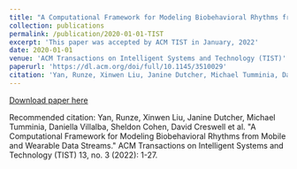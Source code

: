 ```yaml
---
title: "A Computational Framework for Modeling Biobehavioral Rhythms from Mobile and Wearable Data Streams.” ACM Transactions on Intelligent Systems and Technology (TIST)"
collection: publications
permalink: /publication/2020-01-01-TIST
excerpt: 'This paper was accepted by ACM TIST in January, 2022'
date: 2020-01-01
venue: 'ACM Transactions on Intelligent Systems and Technology (TIST)'
paperurl: 'https://dl.acm.org/doi/full/10.1145/3510029'
citation: 'Yan, Runze, Xinwen Liu, Janine Dutcher, Michael Tumminia, Daniella Villalba, Sheldon Cohen, David Creswell et al. &quot;A Computational Framework for Modeling Biobehavioral Rhythms from Mobile and Wearable Data Streams.&quot; ACM transactions on intelligent systems and technology, (2021).'
---
```


<a href='https://dl.acm.org/doi/full/10.1145/3510029'>Download paper here</a>


Recommended citation: Yan, Runze, Xinwen Liu, Janine Dutcher, Michael Tumminia, Daniella Villalba, Sheldon Cohen, David Creswell et al. "A Computational Framework for Modeling Biobehavioral Rhythms from Mobile and Wearable Data Streams." ACM Transactions on Intelligent Systems and Technology (TIST) 13, no. 3 (2022): 1-27.